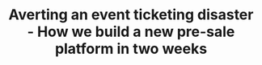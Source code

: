 ---
type: "page"
chapter: false
layout: "speaker"
title: Averting an event ticketing disaster - How we build a new pre-sale platform in two weeks
description: 
speaker: Damon Williams
weight: 4
organization: 
bio: "Damon is a Tech Lead at Roam where he has focused over the last 4 years on building exceptional digital products - predominantly in the Fintech space. Since 2018, he works with serverless technologies and has been involved in various implementations where speed of delivery - without compromising security or availability - was of the essence. Damon is a born and bred New Zealander and is based in Auckland.</p>"
image: https://res.cloudinary.com/dtsyxzxfx/image/upload/v1583203192/2020/Damon.png 
twitter: 
---
